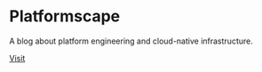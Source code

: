 # Platformscape

A blog about platform engineering and cloud-native infrastructure.

[Visit](https://platformscape.com)
